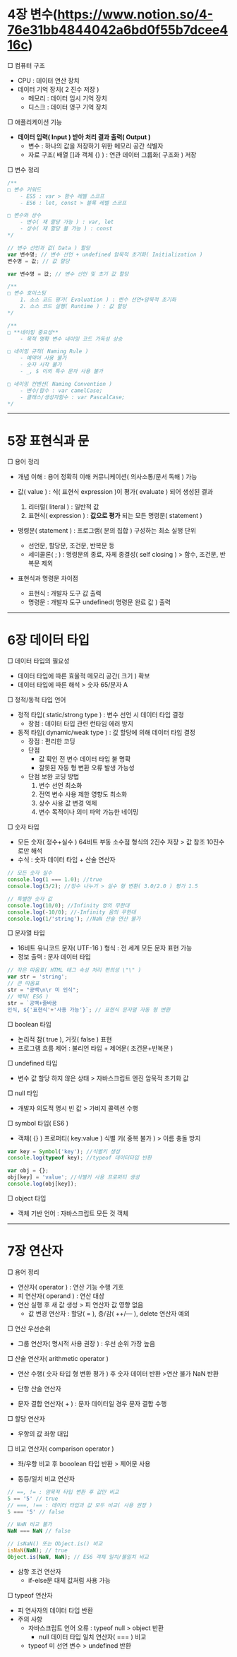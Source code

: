 # 4장 변수(https://www.notion.so/4-76e31bb4844042a6bd0f55b7dcee416c)
□ 컴퓨터 구조
- CPU : 데이터 연산 장치
- 데이터 기억 장치( 2 진수 저장 )
    - 메모리 : 데이터 임시 기억 장치
    - 디스크 : 데이터 영구 기억 장치


□ 애플리케이션 기능
- **데이터 입력( Input ) 받아 처리 결과 출력( Output )**
    - 변수 : 하나의 값을 저장하기 위한 메모리 공간 식별자
    - 자료 구조( 배열 []과 객체 {} ) : 연관 데이터 그룹화( 구조화 ) 저장

□ 변수 정리

```jsx
/**
□ 변수 키워드
	- ES5 : var > 함수 레벨 스코프
	- ES6 : let, const > 블록 레벨 스코프

□ 변수와 상수
	- 변수( 재 할당 가능 ) : var, let
	- 상수( 재 할당 불 가능 ) : const
*/

// 변수 선언과 값( Data ) 할당
var 변수명; // 변수 선언 + undefined 암묵적 초기화( Initialization )
변수명 = 값; // 값 할당

var 변수명 = 값; // 변수 선언 및 초기 값 할당

/**
□ 변수 호이스팅
	1. 소스 코드 평가( Evaluation ) : 변수 선언+암묵적 초기화
	2. 소스 코드 실행( Runtime ) : 값 할당
*/

/**
□ **네이밍 중요성**
	- 목적 명확 변수 네이밍 코드 가독성 상승

□ 네이밍 규칙( Naming Rule )
	- 예약어 사용 불가
	- 숫자 시작 불가
	- _, $ 이외 특수 문자 사용 불가

□ 네이밍 컨벤션( Naming Convention )
	- 변수/함수 : var camelCase;
	- 클래스/생성자함수 : var PascalCase;
*/
```

---

# 5장 표현식과 문
□ 용어 정리

- 개념 이해 : 용어 정확히 이해 커뮤니케이션( 의사소통/문서 독해 ) 가능

- 값( value ) : 식( 표현식 expression )이 평가( evaluate ) 되어 생성된 결과
    1. 리터럴( literal ) : 일반적 값
    2. 표현식( expression ) : **값으로 평가** 되는 모든 명령문( statement )

- 명령문( statement ) : 프로그램( 문의 집합 ) 구성하는 최소 실행 단위
    - 선언문, 할당문, 조건문, 반복문 등
    - 세미콜론( ; ) : 명령문의 종료, 자체 종결성( self closing ) > 함수, 조건문, 반복문 제외

- 표현식과 명령문 차이점
    - 표현식 : 개발자 도구 값 출력
    - 명령문 : 개발자 도구 undefined( 명령문 완료 값 ) 출력

---

# 6장 데이터 타입
□ 데이터 타입의 필요성

- 데이터 타입에 따른 효율적 메모리 공간( 크기 ) 확보
- 데이터 타입에 따른 해석 > 숫자 65/문자 A

□ 정적/동적 타입 언어

- 정적 타입( static/strong type ) : 변수 선언 시 데이터 타입 결정
    - 장점 : 데이터 타입 관련 런타임 에러 방지
- 동적 타입( dynamic/weak type ) : 값 할당에 의해 데이터 타입 결정
    - 장점 : 편리한 코딩
    - 단점
        - 값 확인 전 변수 데이터 타입 불 명확
        - 잘못된 자동 형 변환 오류 발생 가능성
    - 단점 보완 코딩 방법
        1. 변수 선언 최소화
        2. 전역 변수 사용 제한 영향도 최소화
        3. 상수 사용 값 변경 억제
        4. 변수 목적이나 의미 파악 가능한 네이밍

□ 숫자 타입

- 모든 숫자( 정수+실수 ) 64비트 부동 소수점 형식의 2진수 저장 > 값 참조 10진수로만 해석
- 수식 : 숫자 데이터 타입 + 산술 연산자

```jsx
// 모든 숫자 실수
console.log(1 === 1.0); //true
console.log(3/2); //정수 나누기 > 실수 형 변환( 3.0/2.0 ) 평가 1.5

// 특별한 숫자 값
console.log(10/0); //Infinity 양의 무한대
console.log(-10/0); //-Infinity 음의 무한대
console.log(1/'string'); //NaN 산술 연산 불가
```

□ 문자열 타입

- 16비트 유니코드 문자( UTF-16 ) 형식 : 전 세계 모든 문자 표현 가능
- 정보 출력 : 문자 데이터 타입

```jsx
// 작은 따옴표( HTML 태그 속성 처리 편의성 \"\" )
var str = 'string'; 
// 큰 따옴표
str = "공백\n\r 미 인식"; 
// 백틱( ES6 )
str = `공백+줄바꿈
인식, ${'표현식'+'사용 가능'}`; // 표현식 문자열 자동 형 변환
```

□ boolean 타입

- 논리적 참( true ), 거짓( false ) 표현
- 프로그램 흐름 제어 : 불리언 타입 + 제어문( 조건문+반복문 )

□ undefined 타입

- 변수 값 할당 하지 않은 상태 > 자바스크립트 엔진 암묵적 초기화 값

□ null 타입

- 개발자 의도적 명시 빈 값 > 가비지 콜렉션 수행

□ symbol 타입( ES6 )

- 객체( {} ) 프로퍼티( key:value ) 식별 키( 중복 불가 ) > 이름 충돌 방지

```jsx
var key = Symbol('key'); //식별키 생성
console.log(typeof key); //typeof 데이터타입 반환

var obj = {};
obj[key] = 'value'; //식별키 사용 프로퍼티 생성
console.log(obj[key]);
```

□ object 타입

- 객체 기반 언어 : 자바스크립트 모든 것 객체

---

# 7장 연산자
□ 용어 정리

- 연산자( operator ) : 연산 기능 수행 기호
- 피 연산자( operand ) : 연산 대상
- 연산 실행 후 새 값 생성 > 피 연산자 값 영향 없음
    - 값 변경 연산자 : 할당( = ), 증/감( ++/— ), delete 연산자 예외

□ 연산 우선순위

- 그룹 연산자( 명시적 사용 권장 ) : 우선 순위 가장 높음



□ 산술 연산자( arithmetic operator )

- 연산 수행( 숫자 타입 형 변환 평가 ) 후 숫자 데이터 반환 >연산 불가 NaN 반환


- 단항 산술 연산자
- 문자 결합 연산자( + ) : 문자 데이터일 경우 문자 결합 수행


□ 할당 연산자

- 우항의 값 좌항 대입

□ 비교 연산자( comparison operator )

- 좌/우항 비교 후 booolean 타입 반환 > 제어문 사용

- 동등/일치 비교 연산자

```jsx
// ==, != : 암묵적 타입 변환 후 값만 비교
5 == '5' // true
// ===, !== : 데이터 타입과 값 모두 비교( 사용 권장 )
5 === '5' // false

// NaN 비교 불가
NaN === NaN // false

// isNaN() 또는 Object.is() 비교
isNaN(NaN); // true
Object.is(NaN, NaN); // ES6 객체 일치/불일치 비교
```

- 삼항 조건 연산자
    - if-else문 대체 값처럼 사용 가능

□ typeof 연산자

- 피 연사자의 데이터 타입 반환
- 주의 사항
    - 자바스크립트 언어 오류 : typeof null > object 반환
        - null 데이터 타입 일치 연산자( === ) 비교
    - typeof 미 선언 변수 > undefined 반환

